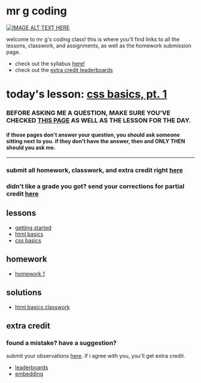 # mr g coding

[![IMAGE ALT TEXT HERE](https://s-media-cache-ak0.pinimg.com/originals/be/0e/3a/be0e3a927d3ff9f0773d36ad25f09571.gif)](https://www.youtube.com/watch?v=Q6ctb-Pb3lc)

welcome to mr g's coding class!  this is where you'll find links to all the lessons, classwork, and assignments, as well as the homework submission page.



* check out the syllabus [here!](https://docs.google.com/document/d/11A65WN9dCGlhNKqRkYReLiK618N6X7UgYuk93-s2rd8/pub)
* check out the [extra credit leaderboards](https://docs.google.com/spreadsheets/d/183HmkhTxw4rw0fnM_p_HKuGVY_c81udCDeD40wnFm7A/pubchart?oid=2112650487&format=interactive)

# today's lesson: [css basics, pt. 1](https://github.com/AKingDebased/mr-g-coding/blob/master/lessons/03_css_basics.md)

### BEFORE ASKING ME A QUESTION, MAKE SURE YOU'VE CHECKED [THIS PAGE](https://github.com/AKingDebased/mr-g-coding/blob/master/how_do_i.md) AS WELL AS THE LESSON FOR THE DAY.

#### if those pages don't answer your question, you should ask someone sitting next to you. if they don't have the answer, then and ONLY THEN should you ask me.
<hr>

### submit all homework, classwork, and extra credit right [here](https://docs.google.com/a/citycharterschools.org/forms/d/1AD0OK_p00y98UfO0xhwJZ1oXv0K6EDa1xfpmWFzhbso/viewform)

### didn't like a grade you got? send your corrections for partial credit [here](https://docs.google.com/a/citycharterschools.org/forms/d/1HxGMuW_U75weHe2tLYNp1Hls90LjWFS_T6skRS5MJLs/viewform?usp=send_form)

## lessons
* [getting started](https://github.com/AKingDebased/mr-g-coding/blob/master/lessons/01_getting_started.md)
* [html basics](https://github.com/AKingDebased/mr-g-coding/blob/master/lessons/02_html_basics.md)
* [css basics](https://github.com/AKingDebased/mr-g-coding/blob/master/lessons/03_css_basics.md)


## homework
* [homework 1](https://github.com/AKingDebased/mr-g-coding/blob/master/homework/homework_1.md)


## solutions
* [html basics classwork](solutions/html_basics_classwork.md)

## extra credit
### found a mistake?  have a suggestion?
submit your observations [here](https://docs.google.com/a/citycharterschools.org/forms/d/1AhJZ9k8wqtevnSiqbgj0w72Z9GqTcPTQy_iIwrMJoeA/viewform?usp=send_form).  if i agree with you, you'll get extra credit.
* [leaderboards](https://docs.google.com/spreadsheets/d/183HmkhTxw4rw0fnM_p_HKuGVY_c81udCDeD40wnFm7A/pubchart?oid=2112650487&format=interactive)
* [embedding](https://github.com/AKingDebased/mr-g-coding/blob/master/extra_credit/embedding.md)
